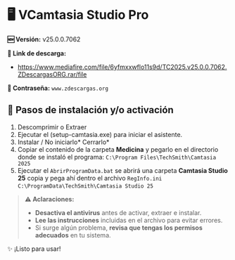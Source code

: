 # 🖥️ VCamtasia Studio Pro
**🆕 Versión:** v25.0.0.7062

**🔗 Link de descarga:** 
- https://www.mediafire.com/file/6yfmxxwflo11s9d/TC2025.v25.0.0.7062.ZDescargasORG.rar/file

**🔐 Contraseña:** `www.zdescargas.org`

## 🚀 Pasos de instalación y/o activación

1.  Descomprimir o Extraer
2.  Ejecutar el (setup-camtasia.exe) para iniciar el asistente.
3.  Instalar / No iniciarlo\* Cerrarlo\*
4.  Copiar el contenido de la carpeta **Medicina** y pegarlo en el directorio donde se instaló el programa:
    `C:\Program Files\TechSmith\Camtasia 2025`
5.  Ejecutar el `AbrirProgramData.bat` se abrirá una carpeta **Camtasia Studio 25** copia y pega ahí dentro el archivo `RegInfo.ini`
    `C:\ProgramData\TechSmith\Camtasia Studio 25`

> **⚠️ Aclaraciones:**  
> - **Desactiva el antivirus** antes de activar, extraer e instalar.  
> - **Lee las instrucciones** incluidas en el archivo para evitar errores.  
> - Si surge algún problema, **revisa que tengas los permisos adecuados** en tu sistema.  

✨ ¡Listo para usar!  

